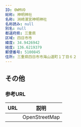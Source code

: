 ```yaml
---
ID: 0WMVO
総称: 神明神社
名称: 洲崎濱宮神明神社
名称読み: null
別名: null
都道府県: 三重県
区域: 四日市市
緯度: 34.9426942
経度: 136.6219379
郵便番号: 5100845
住所: 三重県四日市市海山道町１丁目６２
---
```


## その他

### 参考URL

| URL | 説明          |
| --- | ------------- |
|     | OpenStreetMap |
